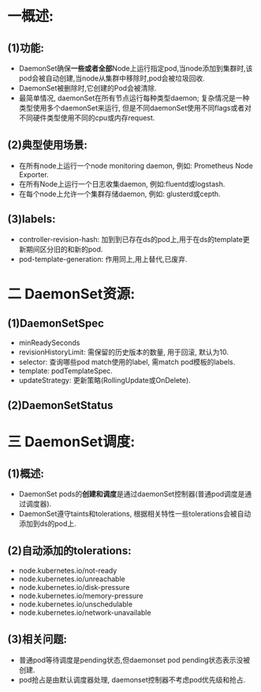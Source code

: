 # 一概述:
## (1)功能:
- DaemonSet确保**一些或者全部**Node上运行指定pod,当node添加到集群时,该pod会被自动创建,当node从集群中移除时,pod会被垃圾回收.
- DaemonSet被删除时,它创建的Pod会被清除.
- 最简单情况, daemonSet在所有节点运行每种类型daemon; 复杂情况是一种类型使用多个daemonSet来运行, 但是不同daemonSet使用不同flags或者对不同硬件类型使用不同的cpu或内存request.

## (2)典型使用场景:
- 在所有node上运行一个node monitoring daemon, 例如: Prometheus Node Exporter.
- 在所有Node上运行一个日志收集daemon, 例如:fluentd或logstash.
- 在每个node上允许一个集群存储daemon, 例如: glusterd或cepth.

## (3)labels:
- controller-revision-hash: 加到到已存在ds的pod上,用于在ds的template更新期间区分旧的和新的pod.
- pod-template-generation: 作用同上,用上替代,已废弃.


# 二 DaemonSet资源:
## (1)DaemonSetSpec
- minReadySeconds
- revisionHistoryLimit: 需保留的历史版本的数量, 用于回滚, 默认为10.
- selector: 查询哪些pod match使用的label, 需match pod模板的labels.
- template: podTemplateSpec.
- updateStrategy: 更新策略(RollingUpdate或OnDelete).

## (2)DaemonSetStatus

# 三 DaemonSet调度:
## (1)概述:
- DaemonSet pods的**创建和调度**是通过daemonSet控制器(普通pod调度是通过调度器).
- DaemonSet遵守taints和tolerations, 根据相关特性一些tolerations会被自动添加到ds的pod上.

## (2)自动添加的tolerations:
- node.kubernetes.io/not-ready
- node.kubernetes.io/unreachable
- node.kubernetes.io/disk-pressure
- node.kubernetes.io/memory-pressure
- node.kubernetes.io/unschedulable
- node.kubernetes.io/network-unavailable

## (3)相关问题:
- 普通pod等待调度是pending状态,但daemonset pod pending状态表示没被创建.
- pod抢占是由默认调度器处理, daemonset控制器不考虑pod优先级和抢占.
